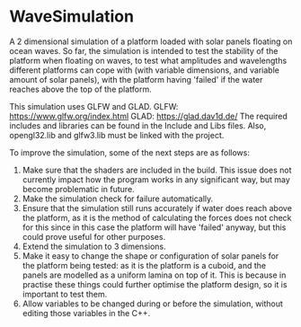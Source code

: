 # WaveSimulation
A 2 dimensional simulation of a platform loaded with solar panels floating on ocean waves.
So far, the simulation is intended to test the stability of the platform when floating on waves, to test what amplitudes and wavelengths different platforms can cope with (with variable dimensions, and variable amount of solar panels), with the platform having 'failed' if the water reaches above the top of the platform.

This simulation uses GLFW and GLAD.
GLFW: https://www.glfw.org/index.html
GLAD: https://glad.dav1d.de/
The required includes and libraries can be found in the Include and Libs files. Also, opengl32.lib and glfw3.lib must be linked with the project.

To improve the simulation, some of the next steps are as follows:
1. Make sure that the shaders are included in the build. This issue does not currently impact how the program works in any significant way, but may become problematic in future.
2. Make the simulation check for failure automatically.
3. Ensure that the simulation still runs accurately if water does reach above the platform, as it is the method of calculating the forces does not check for this since in this case the platform will have 'failed' anyway, but this could prove useful for other purposes.
4. Extend the simulation to 3 dimensions.
5. Make it easy to change the shape or configuration of solar panels for the platform being tested: as it is the platform is a cuboid, and the panels are modelled as a uniform lamina on top of it. This is because in practise these things could further optimise the platform design, so it is important to test them.
6. Allow variables to be changed during or before the simulation, without editing those variables in the C++.
